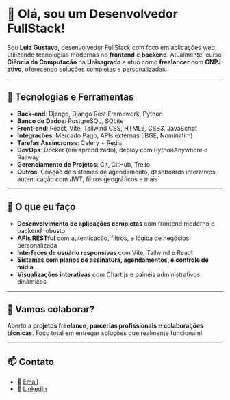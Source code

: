 # 👋 Olá, sou um Desenvolvedor FullStack!

Sou **Luiz Gustavo**, desenvolvedor FullStack com foco em aplicações web utilizando tecnologias modernas no **frontend** e **backend**. Atualmente, curso **Ciência da Computação** na **Unisagrado** e atuo como **freelancer** com **CNPJ ativo**, oferecendo soluções completas e personalizadas.

---

## 🧠 Tecnologias e Ferramentas

- **Back-end**: Django, Django Rest Framework, Python
- **Banco de Dados**: PostgreSQL, SQLite
- **Front-end**: React, Vite, Tailwind CSS, HTML5, CSS3, JavaScript
- **Integrações**: Mercado Pago, APIs externas (IBGE, Nominatim)
- **Tarefas Assíncronas**: Celery + Redis
- **DevOps**: Docker (em aprendizado), deploy com PythonAnywhere e Railway
- **Gerenciamento de Projetos**: Git, GitHub, Trello
- **Outros**: Criação de sistemas de agendamento, dashboards interativos, autenticação com JWT, filtros geográficos e mais

---

## 🚀 O que eu faço

- **Desenvolvimento de aplicações completas** com frontend moderno e backend robusto
- **APIs RESTful** com autenticação, filtros, e lógica de negócios personalizada
- **Interfaces de usuário responsivas** com Vite, Tailwind e React
- **Sistemas com planos de assinatura, agendamentos, e controle de mídia**
- **Visualizações interativas** com Chart.js e painéis administrativos dinâmicos

---

## 🤝 Vamos colaborar?

Aberto a **projetos freelance**, **parcerias profissionais** e **colaborações técnicas**. Foco total em entregar soluções que realmente funcionam!

---

## 📫 Contato

- 📧 [Email](mailto:luizg.hehnes@gmail.com)
- 💼 [LinkedIn](https://www.linkedin.com/in/luiz-gustavo-hehnes-vieira-da-cruz-897b89327)
